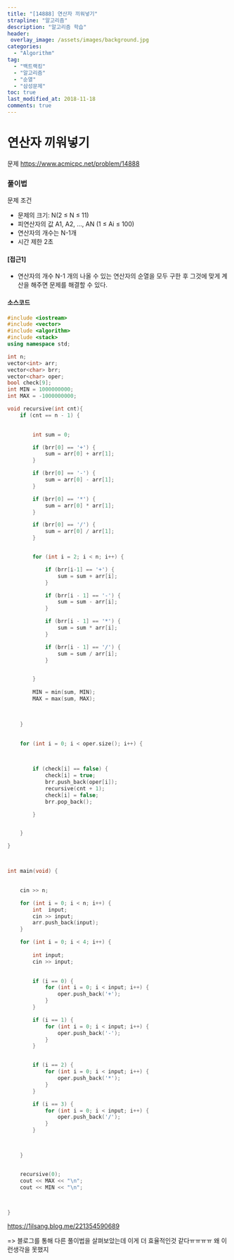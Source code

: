 ```yaml
---
title: "[14888] 연산자 끼워넣기"
strapline: "알고리즘"
description: "알고리즘 학습"
header:
 overlay_image: /assets/images/background.jpg
categories:
  - "Algorithm"
tag:
  - "백트랙킹"
  - "알고리즘"
  - "순열"
  - "삼성문제"
toc: true
last_modified_at: 2018-11-18
comments: true 
---
```




# 연산자 끼워넣기

문제
https://www.acmicpc.net/problem/14888


### 풀이법

문제 조건

- 문제의 크기:  N(2 ≤ N ≤ 11)
- 피연산자의 값 A1, A2, ..., AN (1 ≤ Ai ≤ 100)
- 연산자의 개수는 N-1개
- 시간 제한  2초



#### [접근1]

- 연산자의 개수 N-1 개의 나올 수 있는 연산자의 순열을 모두 구한 후 그것에 맞게 계산을 해주면 문제를 해결할 수 있다.



#### 소스코드

```c++
#include <iostream>
#include <vector>
#include <algorithm>
#include <stack>
using namespace std;

int n;
vector<int> arr;
vector<char> brr;
vector<char> oper;
bool check[9];
int MIN = 1000000000;
int MAX = -1000000000;

void recursive(int cnt){
	if (cnt == n - 1) {

	
		int sum = 0;

		if (brr[0] == '+') {
			sum = arr[0] + arr[1];
		}

		if (brr[0] == '-') {
			sum = arr[0] - arr[1];
		}

		if (brr[0] == '*') {
			sum = arr[0] * arr[1];
		}

		if (brr[0] == '/') {
			sum = arr[0] / arr[1];
		}


		for (int i = 2; i < n; i++) {

			if (brr[i-1] == '+') {
				sum = sum + arr[i];
			}

			if (brr[i - 1] == '-') {
				sum = sum - arr[i];
			}

			if (brr[i - 1] == '*') {
				sum = sum * arr[i];
			}

			if (brr[i - 1] == '/') {
				sum = sum / arr[i];
			}


		}
		
		MIN = min(sum, MIN);
		MAX = max(sum, MAX);
	


	}

	
	for (int i = 0; i < oper.size(); i++) {

		

		if (check[i] == false) {
			check[i] = true;
			brr.push_back(oper[i]);
			recursive(cnt + 1);
			check[i] = false;
			brr.pop_back();

		}


	}

}



int main(void) {

	
	cin >> n;

	for (int i = 0; i < n; i++) {
		int  input;
		cin >> input;
		arr.push_back(input);
	}

	for (int i = 0; i < 4; i++) {
		
		int input;
		cin >> input;

		
		if (i == 0) {
			for (int i = 0; i < input; i++) {
				oper.push_back('+');
			}
		}

		if (i == 1) {
			for (int i = 0; i < input; i++) {
				oper.push_back('-');
			}
		}


		if (i == 2) {
			for (int i = 0; i < input; i++) {
				oper.push_back('*');
			}
		}

		if (i == 3) {
			for (int i = 0; i < input; i++) {
				oper.push_back('/');
			}
		}



	}


	recursive(0);
	cout << MAX << "\n";
	cout << MIN << "\n";
	


}
```



https://1ilsang.blog.me/221354590689

=> 블로그를 통해 다른 풀이법을 살펴보았는데 이게 더 효율적인것 같다ㅠㅠㅠㅠ 왜 이런생각을 못했지

